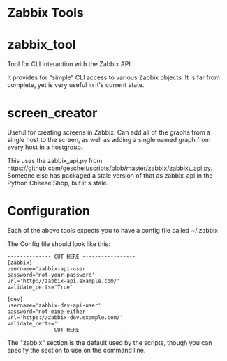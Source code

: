 Zabbix Tools
===========

# zabbix_tool
Tool for CLI interaction with the Zabbix API.

It provides for "simple" CLI access to various Zabbix objects.  It is far
from complete, yet is very useful in it's current state.

# screen_creator

Useful for creating screens in Zabbix.  Can add all of the graphs from a
single host to the screen, as well as adding a single named graph from
every host in a hostgroup.

This uses the zabbix\_api.py from
https://github.com/gescheit/scripts/blob/master/zabbix/zabbix\_api.py.
Someone else has packaged a stale version of that as zabbix\_api in the
Python Cheese Shop, but it's stale.

# Configuration

Each of the above tools expects you to have a config file called ~/.zabbix

The Config file should look like this:
```
-------------- CUT HERE -----------------
[zabbix]
username='zabbix-api-user'
password='not-your-password'
url='http://zabbix-api.example.com/'
validate_certs='True'

[dev]
username='zabbix-dev-api-user'
password='not-mine-either'
url='https://zabbix-dev.example.com/'
validate_certs=''
-------------- CUT HERE -----------------
```

The "zabbix" section is the default used by the scripts, though you can
specify the section to use on the command line.

